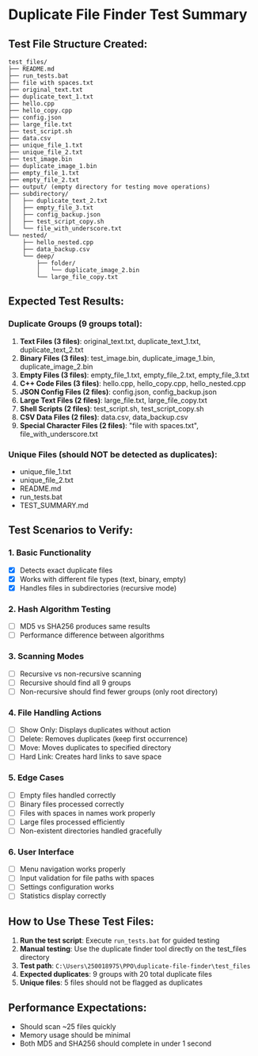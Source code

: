 # Duplicate File Finder Test Summary

## Test File Structure Created:

```
test_files/
├── README.md
├── run_tests.bat
├── file with spaces.txt
├── original_text.txt
├── duplicate_text_1.txt
├── hello.cpp
├── hello_copy.cpp
├── config.json
├── large_file.txt
├── test_script.sh
├── data.csv
├── unique_file_1.txt
├── unique_file_2.txt
├── test_image.bin
├── duplicate_image_1.bin
├── empty_file_1.txt
├── empty_file_2.txt
├── output/ (empty directory for testing move operations)
├── subdirectory/
│   ├── duplicate_text_2.txt
│   ├── empty_file_3.txt
│   ├── config_backup.json
│   ├── test_script_copy.sh
│   └── file_with_underscore.txt
└── nested/
    ├── hello_nested.cpp
    ├── data_backup.csv
    └── deep/
        ├── folder/
        │   └── duplicate_image_2.bin
        └── large_file_copy.txt
```

## Expected Test Results:

### Duplicate Groups (9 groups total):
1. **Text Files (3 files)**: original_text.txt, duplicate_text_1.txt, duplicate_text_2.txt
2. **Binary Files (3 files)**: test_image.bin, duplicate_image_1.bin, duplicate_image_2.bin  
3. **Empty Files (3 files)**: empty_file_1.txt, empty_file_2.txt, empty_file_3.txt
4. **C++ Code Files (3 files)**: hello.cpp, hello_copy.cpp, hello_nested.cpp
5. **JSON Config Files (2 files)**: config.json, config_backup.json
6. **Large Text Files (2 files)**: large_file.txt, large_file_copy.txt
7. **Shell Scripts (2 files)**: test_script.sh, test_script_copy.sh
8. **CSV Data Files (2 files)**: data.csv, data_backup.csv
9. **Special Character Files (2 files)**: "file with spaces.txt", file_with_underscore.txt

### Unique Files (should NOT be detected as duplicates):
- unique_file_1.txt
- unique_file_2.txt  
- README.md
- run_tests.bat
- TEST_SUMMARY.md

## Test Scenarios to Verify:

### 1. Basic Functionality
- [x] Detects exact duplicate files
- [x] Works with different file types (text, binary, empty)
- [x] Handles files in subdirectories (recursive mode)

### 2. Hash Algorithm Testing
- [ ] MD5 vs SHA256 produces same results
- [ ] Performance difference between algorithms

### 3. Scanning Modes
- [ ] Recursive vs non-recursive scanning
- [ ] Recursive should find all 9 groups
- [ ] Non-recursive should find fewer groups (only root directory)

### 4. File Handling Actions
- [ ] Show Only: Displays duplicates without action
- [ ] Delete: Removes duplicates (keep first occurrence)
- [ ] Move: Moves duplicates to specified directory
- [ ] Hard Link: Creates hard links to save space

### 5. Edge Cases
- [ ] Empty files handled correctly
- [ ] Binary files processed correctly
- [ ] Files with spaces in names work properly
- [ ] Large files processed efficiently
- [ ] Non-existent directories handled gracefully

### 6. User Interface
- [ ] Menu navigation works properly
- [ ] Input validation for file paths with spaces
- [ ] Settings configuration works
- [ ] Statistics display correctly

## How to Use These Test Files:

1. **Run the test script**: Execute `run_tests.bat` for guided testing
2. **Manual testing**: Use the duplicate finder tool directly on the test_files directory
3. **Test path**: `C:\Users\250018975\PPO\duplicate-file-finder\test_files`
4. **Expected duplicates**: 9 groups with 20 total duplicate files
5. **Unique files**: 5 files should not be flagged as duplicates

## Performance Expectations:
- Should scan ~25 files quickly
- Memory usage should be minimal
- Both MD5 and SHA256 should complete in under 1 second
